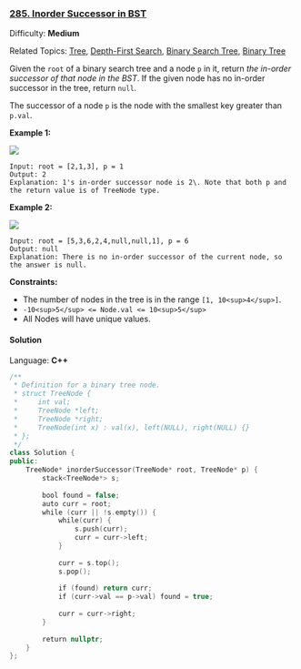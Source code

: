 ### [285\. Inorder Successor in BST](https://leetcode.com/problems/inorder-successor-in-bst/)

Difficulty: **Medium**

Related Topics: [Tree](https://leetcode.com/tag/tree/), [Depth-First Search](https://leetcode.com/tag/depth-first-search/), [Binary Search Tree](https://leetcode.com/tag/binary-search-tree/), [Binary Tree](https://leetcode.com/tag/binary-tree/)


Given the `root` of a binary search tree and a node `p` in it, return _the in-order successor of that node in the BST_. If the given node has no in-order successor in the tree, return `null`.

The successor of a node `p` is the node with the smallest key greater than `p.val`.

**Example 1:**

![](https://assets.leetcode.com/uploads/2019/01/23/285_example_1.PNG)

```
Input: root = [2,1,3], p = 1
Output: 2
Explanation: 1's in-order successor node is 2\. Note that both p and the return value is of TreeNode type.
```

**Example 2:**

![](https://assets.leetcode.com/uploads/2019/01/23/285_example_2.PNG)

```
Input: root = [5,3,6,2,4,null,null,1], p = 6
Output: null
Explanation: There is no in-order successor of the current node, so the answer is null.
```

**Constraints:**

*   The number of nodes in the tree is in the range `[1, 10<sup>4</sup>]`.
*   `-10<sup>5</sup> <= Node.val <= 10<sup>5</sup>`
*   All Nodes will have unique values.


#### Solution

Language: **C++**

```c++
/**
 * Definition for a binary tree node.
 * struct TreeNode {
 *     int val;
 *     TreeNode *left;
 *     TreeNode *right;
 *     TreeNode(int x) : val(x), left(NULL), right(NULL) {}
 * };
 */
class Solution {
public:
    TreeNode* inorderSuccessor(TreeNode* root, TreeNode* p) {
        stack<TreeNode*> s;
​
        bool found = false;
        auto curr = root;
        while (curr || !s.empty()) {
            while(curr) {
                s.push(curr);
                curr = curr->left;
            }
​
            curr = s.top();
            s.pop();
            
            if (found) return curr;
            if (curr->val == p->val) found = true;
​
            curr = curr->right;    
        }
        
        return nullptr;
    }
};
```